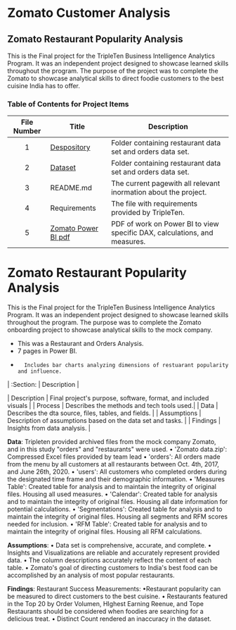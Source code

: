 # Zomato Customer Analysis

## Zomato Restaurant Popularity Analysis 

This is the Final project for the TripleTen Business Intelligence Analytics Program.
It was an independent project designed to showcase learned skills throughout the program.
The purpose of the project was to complete the Zomato to showcase analytical skills to direct foodie customers to the best cuisine India has to offer.


### Table of Contents for Project Items
| File Number | Title | Description |
| :-----------: | ----------- |----------- |
| 1|  [Despository](https://github.com/Janna-Gomez/Data_projects_TripleTen/blob/main/Zomato%20Project/Decomposition.pdf)| Folder containing restaurant data set and orders data set. |
| 2|  [Dataset](https://github.com/Janna-Gomez/Data_projects_TripleTen/blob/main/Zomato%20Project/Decomposition.pdf)| Folder containing restaurant data set and orders data set. |
| 3 | README.md | The current pagewith all relevant inormation about the project. |
| 4 | Requirements | The file with requirements provided by TripleTen. |
| 5 | [Zomato Power BI pdf](https://github.com/Janna-Gomez/Data_projects_TripleTen/blob/main/Zomato%20Project/Report.pdf)| PDF of work on Power BI to view specific DAX, calculations, and measures. |


# Zomato Restaurant Popularity Analysis 

This is the Final project for the TripleTen Business Intelligence Analytics Program.
It was an independent project designed to showcase learned skills throughout the program.
The purpose was to complete the Zomato onboarding project to showcase analytical skills to the mock company.


-	This was a Restaurant and Orders Analysis.
-	7 pages in Power BI.
-		Includes bar charts analyzing dimensions of restuarant popularity and influence. 





| :Section: | Description | 

| Description | Final project's purpose, software, format, and included visuals |
| Process | Describes the methods and tech tools used.|
| Data | Describes the dta source, files, tables, and fields. |
| Assumptions | Description of assumptions based on the data set and tasks. |
| Findings | Insights from data analysis. |


**Data**:
Tripleten provided archived files  from the mock company Zomato, and in this study "orders" and "restaurants" were used. 
•	'Zomato data.zip': Compressed Excel files provided by team lead
•	'orders': All orders made from the menu by all customers at all restaurants between Oct. 4th, 2017, and June 26th, 2020.
•	'users': All customers who completed orders during the designated time frame and their demographic information.
•	'Measures Table': Created table for analysis and to maintain the integrity of original files. Housing all used measures.
•	'Calendar': Created table for analysis and to maintain the integrity of original files. Housing all date information for potential calculations.
•	'Segmentations': Created table for analysis and to maintain the integrity of original files. Housing all segments and RFM scores needed for inclusion.
•	'RFM Table': Created table for analysis and to maintain the integrity of original files. Housing all RFM calculations.

**Assumptions**: 
• Data set is comprehensive, accurate, and complete.
• Insights and Visualizations are reliable and accurately represent provided data.
• The column descriptions accurately reflect the content of each table.
• Zomato's goal of directing customers to India's best food can be accomplished by an analysis of most popular restaurants. 

**Findings**: 
Restaurant Success Measurements: 
  •Restaurant popularity can be measured to direct customers to the best cuisine. 
  • Restaurants featured in the Top 20 by Order Volumen, HIghest Earning Reenue, and Tope Restaurants should be considered when foodies are searching for a delicious treat. 
  •  Distinct Count rendered an inaccuracy in the dataset. 
  
